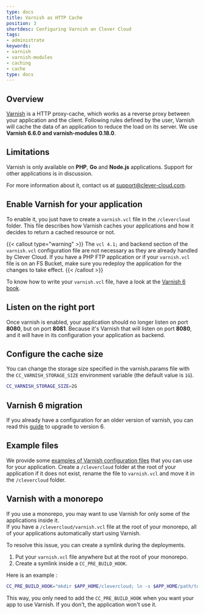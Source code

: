 ```yaml
---
type: docs
title: Varnish as HTTP Cache
position: 3
shortdesc: Configuring Varnish on Clever Cloud
tags:
- administrate
keywords:
- varnish
- varnish-modules
- caching
- cache
type: docs
---
```


## Overview

[Varnish](https://www.varnish-cache.org/) is a HTTP proxy-cache, which works as a reverse proxy between your application
and the client. Following rules defined by the user, Varnish will cache the data of an application to reduce the load on its server. We use **Varnish 6.6.0 and varnish-modules 0.18.0**.

## Limitations

Varnish is only available on **PHP**, **Go** and **Node.js** applications. Support for other applications is in discussion.

For more information about it, contact us at [support@clever-cloud.com](mailto:support@clever-cloud.com).

## Enable Varnish for your application

To enable it, you just have to create a `varnish.vcl` file in the `/clevercloud` folder.
This file describes how Varnish caches your applications and how it decides to return a cached resource or not.

{{< callout type="warning" >}}
The `vcl 4.1;` and backend section of the `varnish.vcl` configuration file are not necessary as they are already handled by Clever Cloud.
If you have a PHP FTP application or if your `varnish.vcl` file is on an FS Bucket, make sure you redeploy the application for the changes to take effect.
{{< /callout >}}

To know how to write your `varnish.vcl` file, have a look at the [Varnish 6 book](https://info.varnish-software.com/resources/varnish-6-by-example-book).

## Listen on the right port

Once varnish is enabled, your application should no longer listen on port **8080**, but on port **8081**. Because it's Varnish that will listen on port **8080**, and it will have in its configuration your application as backend.

## Configure the cache size

You can change the storage size specified in the varnish.params file with the `CC_VARNISH_STORAGE_SIZE` environment variable (the default value is `1G`).

```bash
CC_VARNISH_STORAGE_SIZE=2G
```

## Varnish 6 migration

If you already have a configuration for an older version of varnish, you can read this [guide](https://varnish-cache.org/docs/6.0/whats-new/upgrading-6.0.html) to upgrade to version 6.

## Example files

We provide some [examples of Varnish configuration files](https://GitHub.com/CleverCloud/varnish-examples) that you can
use for your application. Create a `/clevercloud` folder at the root of your application if it does not exist,
rename the file to `varnish.vcl` and move it in the `/clevercloud` folder.

## Varnish with a monorepo

If you use a monorepo, you may want to use Varnish for only some of the applications inside it.  
If you have a `/clevercloud/varnish.vcl` file at the root of your monorepo, all of your applications automatically start using Varnish.

To resolve this issue, you can create a symlink during the deployments.  

1. Put your `varnish.vcl` file anywhere but at the root of your monorepo.  
2. Create a symlink inside a `CC_PRE_BUILD_HOOK`.
  
Here is an example :

```bash
CC_PRE_BUILD_HOOK="mkdir $APP_HOME/clevercloud; ln -s $APP_HOME/path/to/your/file/varnish.vcl $APP_HOME/clevercloud/varnish.vcl"
```

This way, you only need to add the `CC_PRE_BUILD_HOOK` when you want your app to use Varnish. If you don't, the application won't use it.
